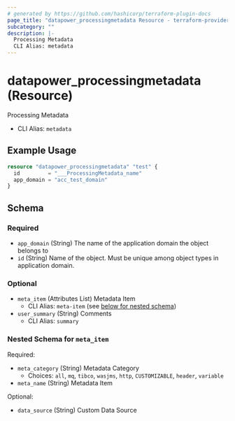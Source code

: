 ```yaml
---
# generated by https://github.com/hashicorp/terraform-plugin-docs
page_title: "datapower_processingmetadata Resource - terraform-provider-datapower"
subcategory: ""
description: |-
  Processing Metadata
  CLI Alias: metadata
---
```


# datapower_processingmetadata (Resource)

Processing Metadata
  - CLI Alias: `metadata`

## Example Usage

```terraform
resource "datapower_processingmetadata" "test" {
  id         = "___ProcessingMetadata_name"
  app_domain = "acc_test_domain"
}
```

<!-- schema generated by tfplugindocs -->
## Schema

### Required

- `app_domain` (String) The name of the application domain the object belongs to
- `id` (String) Name of the object. Must be unique among object types in application domain.

### Optional

- `meta_item` (Attributes List) Metadata Item
  - CLI Alias: `meta-item` (see [below for nested schema](#nestedatt--meta_item))
- `user_summary` (String) Comments
  - CLI Alias: `summary`

<a id="nestedatt--meta_item"></a>
### Nested Schema for `meta_item`

Required:

- `meta_category` (String) Metadata Category
  - Choices: `all`, `mq`, `tibco`, `wasjms`, `http`, `CUSTOMIZABLE`, `header`, `variable`
- `meta_name` (String) Metadata Item

Optional:

- `data_source` (String) Custom Data Source
